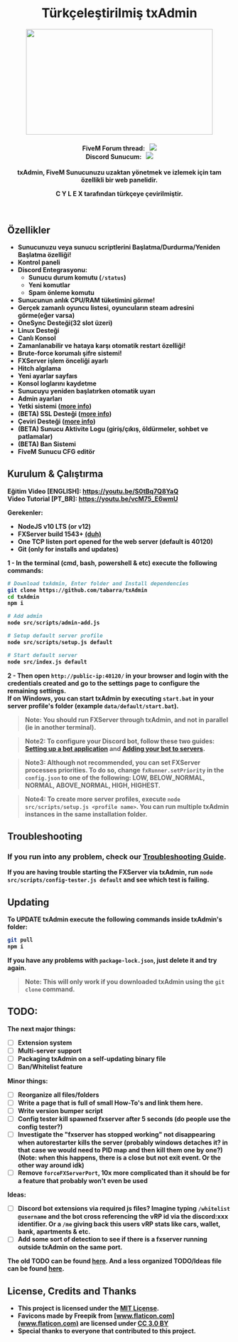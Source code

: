 <p align="center">
	<h1 align="center">
		Türkçeleştirilmiş txAdmin
	</h1>
	<p align="center">
		<img width="420" height="237" src="https://i.imgur.com/acV0dfO.png">
	</p>
	<h4 align="center">
		FiveM Forum thread: &nbsp; <a href="https://forum.fivem.net/t/530475"><img src="https://img.shields.io/badge/dynamic/json.svg?color=green&label=txAdmin&query=views&suffix=%20views&url=https%3A%2F%2Fforum.fivem.net%2Ft%2F530475.json"></img></a>  <br/>
		Discord Sunucum: &nbsp; <a href="https://discord.gg/KMJedT3"><img src="https://discordapp.com/api/guilds/577993482761928734/widget.png?style=shield"></img></a>
	</h4>
	<p align="center">
		<b>txAdmin, FiveM Sunucunuzu uzaktan yönetmek ve izlemek için <b>tam özellikli bir web panelidir.</b>
	</h4>
	<p align="center">
		<b>C Y L E X tarafından türkçeye çevirilmiştir.</b>
	</p>
</p>

<br/>



## Özellikler
- Sunucunuzu veya sunucu scriptlerini Başlatma/Durdurma/Yeniden Başlatma özelliği!
- Kontrol paneli
- Discord Entegrasyonu:
	- Sunucu durum komutu (`/status`)
	- Yeni komutlar
	- Spam önleme komutu
- Sunucunun anlık CPU/RAM tüketimini görme!
- Gerçek zamanlı oyuncu listesi, oyuncuların steam adresini görme(eğer varsa)
- OneSync Desteği(32 slot üzeri)
- Linux Desteği
- Canlı Konsol
- Zamanlanabilir ve hataya karşı otomatik restart özelliği!
- Brute-force korumalı şifre sistemi!
- FXServer işlem önceliği ayarlı
- Hitch algılama
- Yeni ayarlar sayfaıs
- Konsol loglarını kaydetme
- Sunucuyu yeniden başlatırken otomatik uyarı
- Admin ayarları
- Yetki sistemi ([more info](docs/permissions.md))
- (BETA) SSL Desteği ([more info](docs/ssl_support.md))
- Çeviri Desteği ([more info](docs/translation.md))
- (BETA) Sunucu Aktivite Logu (giriş/çıkış, öldürmeler, sohbet ve patlamalar)
- (BETA) Ban Sistemi
- FiveM Sunucu CFG editör


## Kurulum & Çalıştırma

**Eğitim Video [ENGLISH]:** https://youtu.be/S0tBq7Q8YaQ  
**Video Tutorial [PT_BR]:** https://youtu.be/vcM75_E6wmU

**Gerekenler**:
- NodeJS v10 LTS (or v12)
- FXServer build 1543+ [(duh)](https://runtime.fivem.net/artifacts/fivem/)
- One TCP listen port opened for the web server (default is 40120)
- Git (only for installs and updates)

**1 -** In the terminal (cmd, bash, powershell & etc) execute the following commands:
```bash
# Download txAdmin, Enter folder and Install dependencies
git clone https://github.com/tabarra/txAdmin
cd txAdmin
npm i

# Add admin
node src/scripts/admin-add.js

# Setup default server profile
node src/scripts/setup.js default

# Start default server
node src/index.js default
```

**2 -** Then open `http://public-ip:40120/` in your browser and login with the credentials created and go to the settings page to configure the remaining settings.   
**If on Windows, you can start txAdmin by executing `start.bat` in your server profile's folder (example `data/default/start.bat`).**  

> **Note:** You should run FXServer **through** txAdmin, and not in parallel (ie in another terminal).  

> **Note2:** To configure your Discord bot, follow these two guides:  [Setting up a bot application](https://discordjs.guide/preparations/setting-up-a-bot-application.html) and [Adding your bot to servers](https://discordjs.guide/preparations/adding-your-bot-to-servers.html).  

> **Note3:** Although **not recommended**, you can set FXServer processes priorities. To do so, change `fxRunner.setPriority` in the `config.json` to one of the following: LOW, BELOW_NORMAL, NORMAL, ABOVE_NORMAL, HIGH, HIGHEST.  

> **Note4:** To create more server profiles, execute `node src/scripts/setup.js <profile name>`. You can run multiple txAdmin instances in the same installation folder. 

## Troubleshooting
### If you run into any problem, check our [Troubleshooting Guide](docs/troubleshooting.md).   
If you are having trouble starting the FXServer via txAdmin, run `node src/scripts/config-tester.js default` and see which test is failing.  

## Updating
To **UPDATE** txAdmin execute the following commands inside txAdmin's folder:
```bash
git pull
npm i
``` 
If you have any problems with `package-lock.json`, just delete it and try again.  
> **Note:** This will only work if you downloaded txAdmin using the `git clone` command.  


  
## TODO:
The next major things:
- [ ] Extension system
- [ ] Multi-server support
- [ ] Packaging txAdmin on a self-updating binary file
- [ ] Ban/Whitelist feature

Minor things:
- [ ] Reorganize all files/folders
- [ ] Write a page that is full of small How-To's and link them here.
- [ ] Write version bumper script
- [ ] Config tester kill spawned fxserver after 5 seconds (do people use the config tester?)
- [ ] Investigate the "fxserver has stopped working" not disappearing when autorestarter kills the server (probably windows detaches it? in that case we would need to PID map and then kill them one by one?) (Note: when this happens, there is a close but not exit event. Or the other way around idk)
- [ ] Remove `forceFXServerPort`, 10x more complicated than it should be for a feature that probably won't even be used

Ideas:
- [ ] Discord bot extensions via required js files? Imagine typing `/whitelist @username` and the bot cross referencing the vRP id via the discord:xxx identifier. Or a `/me` giving back this users vRP stats like cars, wallet, bank, apartments & etc.
- [ ] Add some sort of detection to see if there is a fxserver running outside txAdmin on the same port.

The old TODO can be found [here](docs/old_todo.md). 
And a less organized TODO/Ideas file can be found [here](dev_roadmap.md). 

## License, Credits and Thanks
- This project is licensed under the [MIT License](https://github.com/tabarra/txAdmin/blob/master/LICENSE).
- Favicons made by Freepik from [www.flaticon.com](www.flaticon.com) are licensed under [CC 3.0 BY](http://creativecommons.org/licenses/by/3.0/)
- Special thanks to everyone that contributed to this project.
